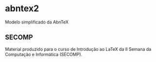 # abntex2
Modelo simplificado da AbnTeX

## SECOMP
Material produzido para o curso de Introdução ao LaTeX da II Semana da Computação e Informática (SECOMP).